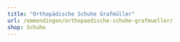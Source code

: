 ```yaml
---
title: "Orthopädische Schuhe Grafmüller"
url: /emmendingen/orthopaedische-schuhe-grafmueller/
shop: Schuhe
---
```

